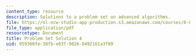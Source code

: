 ```yaml
---
content_type: resource
description: Solutions to a problem set on advanced algorithms.
file: https://ol-ocw-studio-app-production.s3.amazonaws.com/courses/6-854j-advanced-algorithms-fall-2008/959360fe38fbe63f90260492161a3f89_sol4.pdf
file_type: application/pdf
resourcetype: Document
title: Problem Set Solution 4
uid: 959360fe-38fb-e63f-9026-0492161a3f89
---
```

